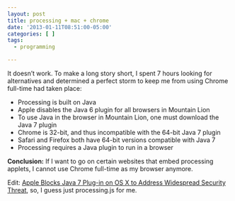 ```yaml
---
layout: post
title: processing + mac + chrome
date: '2013-01-11T08:51:00-05:00'
categories: [ ]
tags:
  - programming

---
```

It doesn’t work. To make a long story short, I spent 7 hours looking for alternatives and determined a perfect storm to keep me from using Chrome full-time had taken place:

+ Processing is built on Java
+ Apple disables the Java 6 plugin for all browsers in Mountain Lion
+ To use Java in the browser in Mountain Lion, one must download the Java 7 plugin
+ Chrome is 32-bit, and thus incompatible with the 64-bit Java 7 plugin
+ Safari and Firefox both have 64-bit versions compatible with Java 7
+ Processing requires a Java plugin to run in a browser

**Conclusion:** If I want to go on certain websites that embed processing applets, I cannot use Chrome full-time as my browser anymore.

Edit: [Apple Blocks Java 7 Plug-in on OS X to Address Widespread Security Threat](http://www.macrumors.com/2013/01/11/apple-blocks-java-7-on-os-x-to-address-widespread-security-threat/), so, I guess just processing.js for me.
